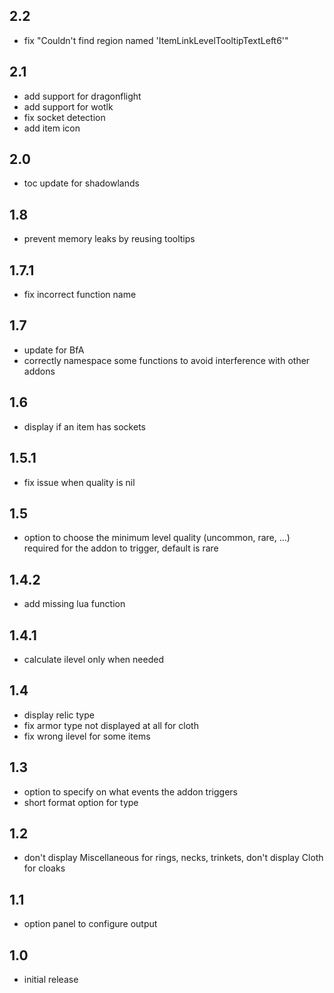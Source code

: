 ## 2.2

- fix "Couldn't find region named 'ItemLinkLevelTooltipTextLeft6'"

## 2.1

- add support for dragonflight
- add support for wotlk
- fix socket detection
- add item icon

## 2.0

- toc update for shadowlands

## 1.8

- prevent memory leaks by reusing tooltips

## 1.7.1

- fix incorrect function name

## 1.7

- update for BfA
- correctly namespace some functions to avoid interference with other addons

## 1.6

- display if an item has sockets

## 1.5.1

- fix issue when quality is nil

## 1.5

- option to choose the minimum level quality (uncommon, rare, ...) required for the addon to trigger, default is rare

## 1.4.2

- add missing lua function

## 1.4.1

- calculate ilevel only when needed

## 1.4

- display relic type
- fix armor type not displayed at all for cloth
- fix wrong ilevel for some items

## 1.3

- option to specify on what events the addon triggers
- short format option for type

## 1.2

- don't display Miscellaneous for rings, necks, trinkets, don't display Cloth for cloaks

## 1.1

- option panel to configure output

## 1.0

- initial release
